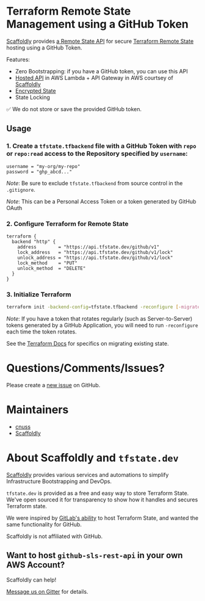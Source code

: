 # Terraform Remote State Management using a GitHub Token

[Scaffoldly](https://scaffold.ly) provides [a Remote State API](https://api.tfstate.dev/github/swagger.html)
for secure [Terraform Remote State](https://www.terraform.io/language/settings/backends/http)
hosting using a GitHub Token.

Features:

- Zero Bootstrapping: if you have a GitHub token, you can use this API
- [Hosted API](https://api.tfstate.dev/github/swagger.html) in AWS Lambda + API
  Gateway in AWS courtsey of [Scaffoldly](https://scaffold.ly)
- [Encrypted State](src/services/StateService.ts#L27)
- State Locking

✅ We do not store or save the provided GitHub token.

## Usage

### 1. Create a `tfstate.tfbackend` file with a GitHub Token with `repo` or `repo:read` access to the Repository specified by `username`:

```hcl
username = "my-org/my-repo"
password = "ghp_abcd..."
```

_Note_: Be sure to exclude `tfstate.tfbackend` from source control in the `.gitignore`.

_Note_: This can be a Personal Access Token or a token generated by GitHub OAuth

### 2. Configure Terraform for Remote State

```hcl
terraform {
  backend "http" {
    address        = "https://api.tfstate.dev/github/v1"
    lock_address   = "https://api.tfstate.dev/github/v1/lock"
    unlock_address = "https://api.tfstate.dev/github/v1/lock"
    lock_method    = "PUT"
    unlock_method  = "DELETE"
  }
}
```

### 3. Initialize Terraform

```bash
terraform init -backend-config=tfstate.tfbackend -reconfigure [-migrate-state]
```

_Note_: If you have a token that rotates regularly (such as Server-to-Server) tokens
generated by a GitHub Application, you will need to run `-reconfigure` each time
the token rotates.

See the [Terraform Docs](https://www.terraform.io/cli/commands/init#backend-initialization)
for specifics on migrating existing state.

# Questions/Comments/Issues?

Please create a [new issue](https://github.com/tfstate/github-sls-rest-api/issues/new/choose)
on GitHub.

# Maintainers

- [cnuss](https://github.com/cnuss)
- [Scaffoldly](https://github.com/scaffoldly)

# About Scaffoldly and `tfstate.dev`

[Scaffoldly](https://scaffold.ly) provides various services and automations to
simplify Infrastructure Bootstrapping and DevOps.

`tfstate.dev` is provided as a free and easy way to store Terraform State. We've
open sourced it for transparency to show how it handles and secures Terraform state.

We were inspired by [GitLab's ability](https://docs.gitlab.com/ee/user/infrastructure/iac/terraform_state.html)
to host Terraform State, and wanted the same functionality for GitHub.

Scaffoldly is not affiliated with GitHub.

## Want to host `github-sls-rest-api` in your own AWS Account?

Scaffoldly can help!

[Message us on Gitter](https://gitter.im/scaffoldly/community) for details.
